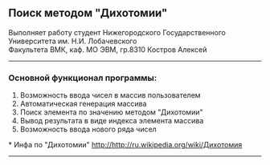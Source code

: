 ﻿## Поиск методом "Дихотомии"

Выполняет работу студент
Нижегородского Государственного Университета им. Н.И. Лобачевского  
Факультета ВМК, каф. МО ЭВМ, гр.8310
Костров Алексей 

* * *
### Основной функционал программы:

1. Возможность ввода чисел в массив пользователем
2. Автоматическая генерация массива
3. Поиск элемента по значению методом "Дихотомии"
4. Вывод результата в виде индекса элемента массива
5. Возможность ввода нового ряда чисел


\* Инфа по "Дихотомии" <http://http://ru.wikipedia.org/wiki/Дихотомия>
* * *